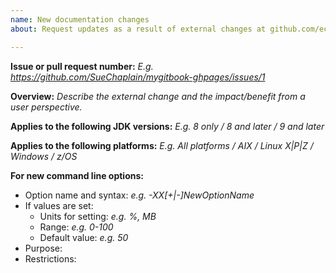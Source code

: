 ```yaml
---
name: New documentation changes
about: Request updates as a result of external changes at github.com/eclipse/openj9

---
```


**Issue or pull request number:**
*E.g. https://github.com/SueChaplain/mygitbook-ghpages/issues/1*

**Overview:**
*Describe the external change and the impact/benefit from a user perspective.*


**Applies to the following JDK versions:**
*E.g. 8 only / 8 and later / 9 and later*

**Applies to the following platforms:**
*E.g. All platforms / AIX / Linux X|P|Z / Windows / z/OS*

**For new command line options:**

- Option name and syntax: *e.g. -XX[+|-]NewOptionName*
- If values are set:  
	- Units for setting: *e.g. %, MB*
	- Range: *e.g. 0-100*
	- Default value: *e.g. 50*
- Purpose:
- Restrictions:

